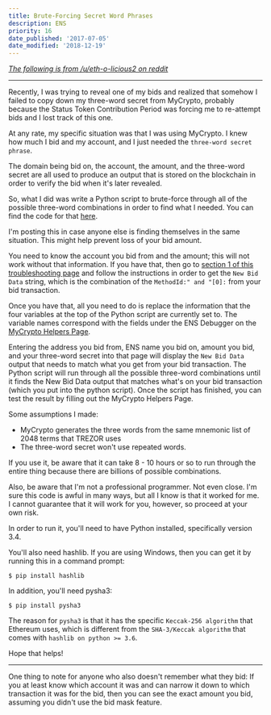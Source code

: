 ```yaml
---
title: Brute-Forcing Secret Word Phrases
description: ENS
priority: 16
date_published: '2017-07-05'
date_modified: '2018-12-19'
---
```


*[The following is from /u/eth-o-licious2 on reddit](https://www.reddit.com/r/ethereum/comments/6j8ih6/ens_troubleshooting_if_you_use_mew_and_forgot/)*

---

Recently, I was trying to reveal one of my bids and realized that somehow I failed to copy down my three-word secret from MyCrypto, probably because the Status Token Contribution Period was forcing me to re-attempt bids and I lost track of this one.

At any rate, my specific situation was that I was using MyCrypto. I knew how much I bid and my account, and I just needed the `three-word secret phrase`.

The domain being bid on, the account, the amount, and the three-word secret are all used to produce an output that is stored on the blockchain in order to verify the bid when it's later revealed.

So, what I did was write a Python script to brute-force through all of the possible three-word combinations in order to find what I needed. You can find the code for that [here](https://pastebin.com/Z4gRicGY).

I'm posting this in case anyone else is finding themselves in the same situation. This might help prevent loss of your bid amount.

You need to know the account you bid from and the amount; this will not work without that information. If you have that, then go to [section 1 of this troubleshooting page](/troubleshooting/ens/ens-debugging-a-bad-instruction-reveal) and follow the instructions in order to get the `New Bid Data` string, which is the combination of the `MethodId:" and "[0]:` from your bid transaction.

Once you have that, all you need to do is replace the information that the four variables at the top of the Python script are currently set to. The variable names correspond with the fields under the ENS Debugger on the [MyCrypto Helpers Page](https://legacy.mycrypto.com/helpers.html).

Entering the address you bid from, ENS name you bid on, amount you bid, and your three-word secret into that page will display the `New Bid Data` output that needs to match what you get from your bid transaction. The Python script will run through all the possible three-word combinations until it finds the New Bid Data output that matches what's on your bid transaction (which you put into the python script). Once the script has finished, you can test the result by filling out the MyCrypto Helpers Page.

Some assumptions I made:

* MyCrypto generates the three words from the same mnemonic list of 2048 terms that TREZOR uses
* The three-word secret won't use repeated words.

If you use it, be aware that it can take 8 - 10 hours or so to run through the entire thing because there are billions of possible combinations.

Also, be aware that I'm not a professional programmer. Not even close. I'm sure this code is awful in many ways, but all I know is that it worked for me. I cannot guarantee that it will work for you, however, so proceed at your own risk.

In order to run it, you'll need to have Python installed, specifically version 3.4.

You'll also need hashlib. If you are using Windows, then you can get it by running this in a command prompt:

`$ pip install hashlib`

In addition, you'll need pysha3:

`$ pip install pysha3`

The reason for `pysha3` is that it has the specific `Keccak-256 algorithm` that Ethereum uses, which is different from the `SHA-3/Keccak algorithm` that comes with `hashlib on python >= 3.6`.

Hope that helps!

---

One thing to note for anyone who also doesn't remember what they bid: If you at least know which account it was and can narrow it down to which transaction it was for the bid, then you can see the exact amount you bid, assuming you didn't use the bid mask feature.
